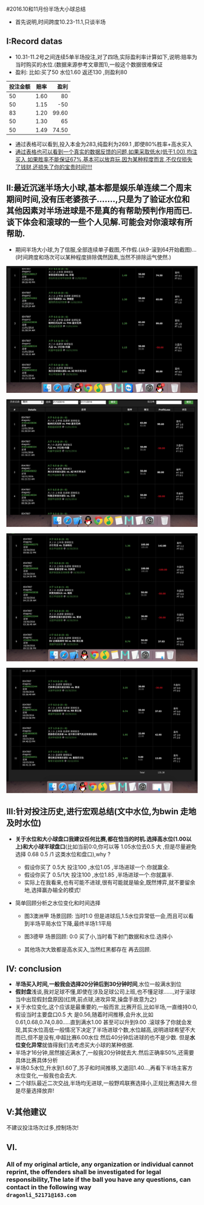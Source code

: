 #2016.10和11月份半场大小球总结

- 首先说明,时间跨度10.23-11.1,只谈半场

## Ⅰ:Record datas

- 10.31-11.2号之间连续5单半场投注,对了四场,实际盈利率计算如下,说明:赔率为当时购买的水位.(数据来源参考文章图1),一般这个数据很难保证
- 盈利: 比如:买了50 水位1.60 返还130 ,则盈利80

|   投注金额  |   赔率   |   盈利     |
|:-----|:------:|---------:   |
|50|1.60|80|
|50|1.15|-50| 
|83|1.20|99.60|
|50|1.30|65|
|50|1.49|74.50|

- 通过表格可以看到,投入本金为283,纯盈利为269.1 ,即使80%胜率+高水买入
-  <u>通过表格也可以看到一个真实的数据反馈的问题,如果采取低水(低于1.00),均注买入,如果胜率不能保证67%,基本可以放弃玩.因为某种程度而言,不仅仅损失了钱财,还损失了你的宝贵时间!!!!</u>



## Ⅱ:最近沉迷半场大小球,基本都是娱乐单连续二个周末期间时间,没有压老婆孩子.......,只是为了验证水位和其他因素对半场进球是不是真的有帮助预判作用而已.谈下体会和滚球的一些个人见解.可能会对你滚球有所帮助.

- 期间半场大小球,为了信服,全部连续单子截图,不作假.(从9-滚到64开始截图)...(时间跨度和场次可以某种程度排除偶然因素,当然不排除运气使然.)

![5对4](./Blows/3.png)

![1](./Blows/2.png)

![2](./Blows/1.png)

![3](./Blows/0.png)


## Ⅲ:针对投注历史,进行宏观总结(文中水位,为bwin 走地及时水位)
- **关于水位和大小球盘口我建议任何比赛,都在恰当的时机.选择高水位(1.00以上)和大小球半球盘口**(比如当前0:0,你可以等 1.05水位去0.5 大 ,但是尽量避免选择 0.68 0.5 /1 这类水位和盘口),why ? 

	- 假设你买了 0.5大 投注100 ,水位1.05 ,半场进球一个.你就赢全.
	- 假设你买了 0.5/1大 投注100 ,水位1.85 ,半场进球一个.你就赢半.
	- 实际上在我看来,也有可能不进球,很有可能就是输全,既然博弈,就不要留余地,选择赢办输全的模式!


- 简单回顾分析之水位变化和时间选择
	- 图3澳洲甲 场景回顾: 当时1:0 但是进球后,1.5水位异常低一会,而且可以看到半场平局水位下降,最终半场1:1平局
	
	- 图3德甲 场景回顾: 0:0 买了小,当时看下射门数据和水位.选择小

	- 其他场次大致都是高水买入,当然红黑都存在 再去回顾.


## Ⅳ: conclusion

- **半场买入时间,一般我会选择20分钟后到30分钟时间**,水位一般满水到位
- **假封盘**浅谈,我对足球不懂,即使在涉及足球公司上班,也不懂足球......,对于滚球当中出现假封盘原因(红牌,前点球,进攻异常,操盘手故意为之)  
- 关于水位变化,这个应该是最重要的,一般而言,比赛开后,比如半场,一直维持0:0, 假设当时主要盘口0.5 大 是0.56,随着时间推移,会升水,比如0.61,0.68,0.74,0.80.....直到满水1.00 甚至可以升到9.00 .滚球多了你就会发现,其实水位高低一般情况下决定了半场进球个数,水位越高,说明进球希望不大而已,但不是没有,中超比赛6.00水位 然后40分钟后进球的也不是少数.  但是**水位变化异常**就值得我们去考虑买大小球的某种依据.
- 半场才16分钟,居然接近满水了,一般我20分钟就去大.然后正确率50%,还需要具体比赛具体分析
- 半场0.5水位,升水到1.60了,苏子和时间推移,又退回1.40...,再看下半场主客方水位变化,一般我也会去大.
- 二个球队最近二次交战,半场均无进球,一般野鸡联赛选择小,正规比赛选择大.但是尽量选择放弃!

## Ⅴ:其他建议
不建议投注场次过多,控制场次! 


## Ⅵ. 
### All of my original article, any organization or individual cannot reprint, the offenders shall be investigated for legal responsibility,The late if the ball you have any questions, can contact in the following way<br/>`dragonli_52171@163.com` 






